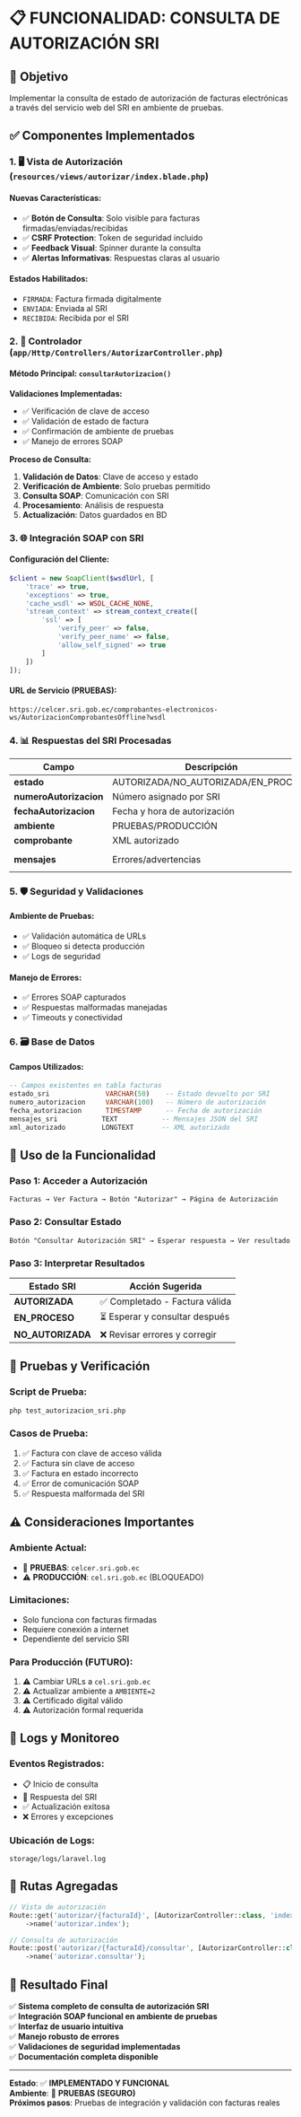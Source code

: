 # 📋 FUNCIONALIDAD: CONSULTA DE AUTORIZACIÓN SRI

## 🎯 Objetivo
Implementar la consulta de estado de autorización de facturas electrónicas a través del servicio web del SRI en ambiente de pruebas.

## ✅ Componentes Implementados

### 1. 🖥️ **Vista de Autorización (`resources/views/autorizar/index.blade.php`)**

#### **Nuevas Características:**
- ✅ **Botón de Consulta**: Solo visible para facturas firmadas/enviadas/recibidas
- ✅ **CSRF Protection**: Token de seguridad incluido
- ✅ **Feedback Visual**: Spinner durante la consulta
- ✅ **Alertas Informativas**: Respuestas claras al usuario

#### **Estados Habilitados:**
- `FIRMADA`: Factura firmada digitalmente
- `ENVIADA`: Enviada al SRI
- `RECIBIDA`: Recibida por el SRI

### 2. 🔧 **Controlador (`app/Http/Controllers/AutorizarController.php`)**

#### **Método Principal: `consultarAutorizacion()`**

**Validaciones Implementadas:**
- ✅ Verificación de clave de acceso
- ✅ Validación de estado de factura
- ✅ Confirmación de ambiente de pruebas
- ✅ Manejo de errores SOAP

**Proceso de Consulta:**
1. **Validación de Datos**: Clave de acceso y estado
2. **Verificación de Ambiente**: Solo pruebas permitido
3. **Consulta SOAP**: Comunicación con SRI
4. **Procesamiento**: Análisis de respuesta
5. **Actualización**: Datos guardados en BD

### 3. 🌐 **Integración SOAP con SRI**

#### **Configuración del Cliente:**
```php
$client = new SoapClient($wsdlUrl, [
    'trace' => true,
    'exceptions' => true,
    'cache_wsdl' => WSDL_CACHE_NONE,
    'stream_context' => stream_context_create([
        'ssl' => [
            'verify_peer' => false,
            'verify_peer_name' => false,
            'allow_self_signed' => true
        ]
    ])
]);
```

#### **URL de Servicio (PRUEBAS):**
```
https://celcer.sri.gob.ec/comprobantes-electronicos-ws/AutorizacionComprobantesOffline?wsdl
```

### 4. 📊 **Respuestas del SRI Procesadas**

| Campo | Descripción | Almacenamiento |
|-------|-------------|----------------|
| **estado** | AUTORIZADA/NO_AUTORIZADA/EN_PROCESO | `estado_sri` |
| **numeroAutorizacion** | Número asignado por SRI | `numero_autorizacion` |
| **fechaAutorizacion** | Fecha y hora de autorización | `fecha_autorizacion` |
| **ambiente** | PRUEBAS/PRODUCCIÓN | Log |
| **comprobante** | XML autorizado | `xml_autorizado` |
| **mensajes** | Errores/advertencias | `mensajes_sri` (JSON) |

### 5. 🛡️ **Seguridad y Validaciones**

#### **Ambiente de Pruebas:**
- ✅ Validación automática de URLs
- ✅ Bloqueo si detecta producción
- ✅ Logs de seguridad

#### **Manejo de Errores:**
- ✅ Errores SOAP capturados
- ✅ Respuestas malformadas manejadas
- ✅ Timeouts y conectividad

### 6. 🗃️ **Base de Datos**

#### **Campos Utilizados:**
```sql
-- Campos existentes en tabla facturas
estado_sri              VARCHAR(50)    -- Estado devuelto por SRI
numero_autorizacion     VARCHAR(100)   -- Número de autorización
fecha_autorizacion      TIMESTAMP      -- Fecha de autorización
mensajes_sri           TEXT           -- Mensajes JSON del SRI
xml_autorizado         LONGTEXT       -- XML autorizado
```

## 🚀 **Uso de la Funcionalidad**

### **Paso 1: Acceder a Autorización**
```
Facturas → Ver Factura → Botón "Autorizar" → Página de Autorización
```

### **Paso 2: Consultar Estado**
```
Botón "Consultar Autorización SRI" → Esperar respuesta → Ver resultado
```

### **Paso 3: Interpretar Resultados**

| Estado SRI | Acción Sugerida |
|------------|-----------------|
| **AUTORIZADA** | ✅ Completado - Factura válida |
| **EN_PROCESO** | ⏳ Esperar y consultar después |
| **NO_AUTORIZADA** | ❌ Revisar errores y corregir |

## 🧪 **Pruebas y Verificación**

### **Script de Prueba:**
```bash
php test_autorizacion_sri.php
```

### **Casos de Prueba:**
1. ✅ Factura con clave de acceso válida
2. ✅ Factura sin clave de acceso
3. ✅ Factura en estado incorrecto
4. ✅ Error de comunicación SOAP
5. ✅ Respuesta malformada del SRI

## ⚠️ **Consideraciones Importantes**

### **Ambiente Actual:**
- 🧪 **PRUEBAS**: `celcer.sri.gob.ec`
- ⚠️ **PRODUCCIÓN**: `cel.sri.gob.ec` (BLOQUEADO)

### **Limitaciones:**
- Solo funciona con facturas firmadas
- Requiere conexión a internet
- Dependiente del servicio SRI

### **Para Producción (FUTURO):**
1. ⚠️ Cambiar URLs a `cel.sri.gob.ec`
2. ⚠️ Actualizar ambiente a `AMBIENTE=2`
3. ⚠️ Certificado digital válido
4. ⚠️ Autorización formal requerida

## 📝 **Logs y Monitoreo**

### **Eventos Registrados:**
- 📋 Inicio de consulta
- 🔄 Respuesta del SRI
- ✅ Actualización exitosa
- ❌ Errores y excepciones

### **Ubicación de Logs:**
```
storage/logs/laravel.log
```

## 🔗 **Rutas Agregadas**

```php
// Vista de autorización
Route::get('autorizar/{facturaId}', [AutorizarController::class, 'index'])
    ->name('autorizar.index');

// Consulta de autorización
Route::post('autorizar/{facturaId}/consultar', [AutorizarController::class, 'consultarAutorizacion'])
    ->name('autorizar.consultar');
```

## 🎉 **Resultado Final**

✅ **Sistema completo de consulta de autorización SRI**  
✅ **Integración SOAP funcional en ambiente de pruebas**  
✅ **Interfaz de usuario intuitiva**  
✅ **Manejo robusto de errores**  
✅ **Validaciones de seguridad implementadas**  
✅ **Documentación completa disponible**

---

**Estado**: ✅ **IMPLEMENTADO Y FUNCIONAL**  
**Ambiente**: 🧪 **PRUEBAS (SEGURO)**  
**Próximos pasos**: Pruebas de integración y validación con facturas reales
